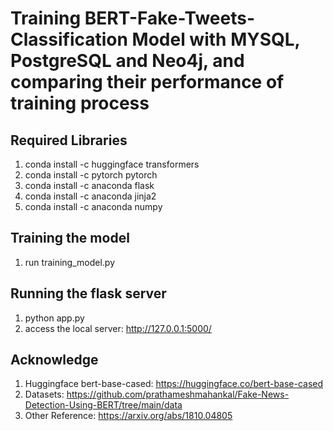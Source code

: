 # Training BERT-Fake-Tweets-Classification Model with MYSQL, PostgreSQL and Neo4j, and comparing their performance of training process

## Required Libraries
1. conda install -c huggingface transformers
2. conda install -c pytorch pytorch
3. conda install -c anaconda flask
4. conda install -c anaconda jinja2
5. conda install -c anaconda numpy

## Training the model
1. run training_model.py

## Running the flask server
1. python app.py
2. access the local server: http://127.0.0.1:5000/

## Acknowledge
1. Huggingface bert-base-cased: https://huggingface.co/bert-base-cased
2. Datasets: https://github.com/prathameshmahankal/Fake-News-Detection-Using-BERT/tree/main/data
3. Other Reference: https://arxiv.org/abs/1810.04805
